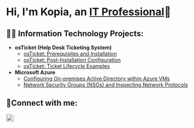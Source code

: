 ### <h1>Hi, I'm Kopia, an <a href="https://linkedin.com/in/kopiajackson">IT Professional<a/>👋</h1>

<h2>👨‍💻 Information Technology Projects:</h2>

- <b>osTicket (Help Desk Ticketing System)</b>
  - [osTicket: Prerequisites and Installation](https://github.com/KopiaJ84/osticket-prereqs)
  - [osTicket: Post-Installation Configuration](https://github.com/KopiaJ84/post-install-config)
  - [osTicket: Ticket Lifecycle Examples](https://github.com/KopiaJ84/ticket-lifecycle)
- <b>Microsoft Azure</b>
  - [Configuring On-premises Active Directory within Azure VMs](https://github.com/KopiaJ84/configure-ad)
  - [Network Security Groups (NSGs) and Inspecting Network Protocols](https://github.com/KopiaJ84/azure-network-protocols)

<h2>🤳Connect with me:</h2>

[<img align="left" alt="Kopia | LinkedIn" width="22px" src="https://cdn.jsdelivr.net/npm/simple-icons@v3/icons/linkedin.svg" />][linkedin]

[linkedin]: https://linkedin.com/in/Kopiajackson
